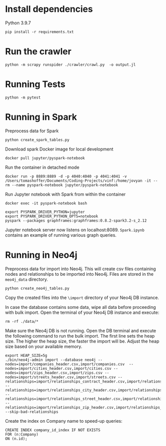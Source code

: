 # Install dependencies
Python 3.9.7
```
pip install -r requirements.txt
```

# Run the crawler
```
python -m scrapy runspider ./crawler/crawl.py  -o output.jl
```

# Running Tests
```
python -m pytest
```

# Running in Spark
Preprocess data for Spark
```
python create_spark_tables.py
```

Download spark Docker image for local development
```
docker pull jupyter/pyspark-notebook
```

Run the container in detached mode
```
docker run -p 8889:8889 -d -p 4040:4040 -p 4041:4041 -v /Users/tomashoffer/Documents/Coding-Projects/vinf:/home/jovyan -it --rm --name pyspark-notebook jupyter/pyspark-notebook
```
Run Jupyter notebook with Spark from within the container
```
docker exec -it pyspark-notebook bash

export PYSPARK_DRIVER_PYTHON=jupyter
export PYSPARK_DRIVER_PYTHON_OPTS=notebook
pyspark --packages graphframes:graphframes:0.8.2-spark3.2-s_2.12
```
Jupyter notebook server now listens on localhost:8089. `Spark.ipynb` contains an example of running various graph queries.

# Running in Neo4j
Preprocess data for import into Neo4j. This will create csv files containing nodes and relationships to be imported into Neo4j. Files are stored in the `meo4j_data` directory.
```
python create_neo4j_tables.py
```

Copy the created files into the `\import` directory of your Neo4j DB instance. 

In case the database contains some data, wipe all data before proceeding with bulk import. Open the terminal of your Neo4j DB instance and execute:
```
rm -rf ./data/*
```

Make sure the Neo4j DB is not running. Open the DB terminal and execute the following command to run the bulk import.
The first line sets the heap size. The higher the heap size, the faster the import will be. Adjust the heap size based on your available memory.
```
export HEAP_SIZE=5g
./bin/neo4j-admin import --database neo4j --nodes=import/companies_header.csv,import/companies.csv  --nodes=import/cities_header.csv,import/cities.csv --nodes=import/zips_header.csv,import/zips.csv --nodes=import/streets_header.csv,import/streets.csv --relationships=import/relationships_contract_header.csv,import/relationships_contract.csv --relationships=import/relationships_city_header.csv,import/relationships_city.csv --relationships=import/relationships_street_header.csv,import/relationships_street.csv --relationships=import/relationships_zip_header.csv,import/relationships_zip.csv --skip-bad-relationships
```

Create the index on Company name to speed-up queries:
```
CREATE INDEX company_id_index IF NOT EXISTS
FOR (n:Company)
ON (n.id);
```
